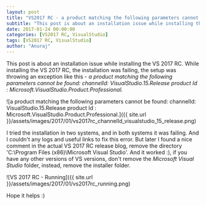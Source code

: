 ```yaml
---
layout: post
title: "VS2017 RC - a product matching the following parameters cannot be found: channelId: VisualStudio.15.Release"
subtitle: "This post is about an installation issue while installing the VS 2017 RC. While installing the VS 2017 RC, the installation was failing, the setup was throwing an exception like this - a product matching the following parameters cannot be found: channelId: VisualStudio.15.Release product Id : Microsoft.VisualStudio.Product.Professional."
date: 2017-01-24 00:00:00
categories: [VS2017 RC, VisualStudio]
tags: [VS2017 RC, VisualStudio]
author: "Anuraj"
---
```

This post is about an installation issue while installing the VS 2017 RC. While installing the VS 2017 RC, the installation was failing, the setup was throwing an exception like this - *a product matching the following parameters cannot be found: channelId: VisualStudio.15.Release product Id : Microsoft.VisualStudio.Product.Professional.*

![a product matching the following parameters cannot be found: channelId: VisualStudio.15.Release product Id : Microsoft.VisualStudio.Product.Professional.]({{ site.url }}/assets/images/2017/01/vs2017rc_channelId_visualstudio_15_release.png)

I tried the installation in two systems, and in both systems it was failing. And I couldn't any logs and useful links to fix this error. But later I found a nice comment in the actual VS 2017 RC release blog, remove the directory 'C:\Program Files (x86)\Microsoft Visual Studio'. And it worked :), if you have any other versions of VS versions, don't remove the *Microsoft Visual Studio* folder, instead, remove the installer folder.

![VS 2017 RC - Running]({{ site.url }}/assets/images/2017/01/vs2017rc_running.png)

Hope it helps :)